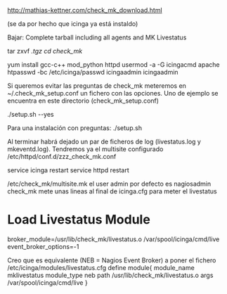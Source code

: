 http://mathias-kettner.com/check_mk_download.html

(se da por hecho que icinga ya está instaldo)

Bajar: Complete tarball including all agents and MK Livestatus

tar zxvf *.tgz
cd check_mk*

yum install gcc-c++ mod_python httpd
usermod -a -G icingacmd apache
htpasswd -bc /etc/icinga/passwd icingaadmin icingaadmin

Si queremos evitar las preguntas de check_mk meteremos en
~/.check_mk_setup.conf
un fichero con las opciones.
Uno de ejemplo se encuentra en este directorio (check_mk_setup.conf)

./setup.sh --yes


Para una instalación con preguntas:
./setup.sh


Al terminar habrá dejado un par de ficheros de log (livestatus.log y mkeventd.log).
Tendremos ya el multisite configurado /etc/httpd/conf.d/zzz_check_mk.conf

service icinga restart
service httpd restart

/etc/check_mk/multisite.mk
  el user admin por defecto es nagiosadmin
  check_mk mete unas lineas al final de icinga.cfg para meter el livestatus
  # Load Livestatus Module
  broker_module=/usr/lib/check_mk/livestatus.o /var/spool/icinga/cmd/live
  event_broker_options=-1


  Creo que es equivalente (NEB = Nagios Event Broker) a poner el fichero /etc/icinga/modules/livestatus.cfg
  define module{
        module_name     mklivestatus
        module_type     neb
        path            /usr/lib/check_mk/livestatus.o
        args            /var/spool/icinga/cmd/live
  }

